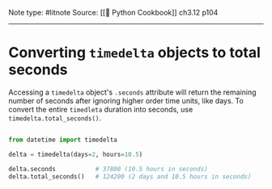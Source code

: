 Note type: #litnote
Source: [[📖 Python Cookbook]] ch3.12 p104

---
# Converting `timedelta` objects to total seconds
Accessing a `timedelta` object's `.seconds` attribute will return the remaining number of seconds after ignoring higher order time units, like days. To convert the entire `timedleta` duration into seconds, use `timedelta.total_seconds()`.
```python

from datetime import timedelta

delta = timedelta(days=2, hours=10.5)

delta.seconds			# 37800 (10.5 hours in seconds)
delta.total_seconds()	# 124200 (2 days and 10.5 hours in seconds)
```
